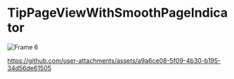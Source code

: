 # TipPageViewWithSmoothPageIndicator

![Frame 6](https://github.com/user-attachments/assets/10c9db49-0380-4f92-bf3a-c9671361e2b6)

https://github.com/user-attachments/assets/a9a6ce08-5f09-4b30-b195-34d56de61505
